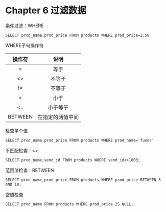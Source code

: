 # Chapter 6 过滤数据

条件过滤：WHERE

`SELECT prod_name,prod_price
FROM products
WHERE prod_price=2.50`

WHERE子句操作符

| 操作符  |       说明       |
| :-----: | :--------------: |
|    =    |       等于       |
|   <>    |      不等于      |
|   !=    |      不等于      |
|    <    |       小于       |
|   <=    |     小于等于     |
| BETWEEN | 在指定的两值中间 |

检查单个值

`SELECT prod_name,prod_price
FROM products
WHERE prod_name='fuses'`

不匹配检查：<>

`SELECT prod_name,vend_id
FROM products
WHERE vend_id<>1003;`

范围值检查：BETWEEN

`SELECT prod_name,prod_price
FROM products
WHERE prod_price BETWEEN 5 AND 10;`

空值检查

`SELECT prod_name
FROM products
WHERE prod_price IS NULL;`

